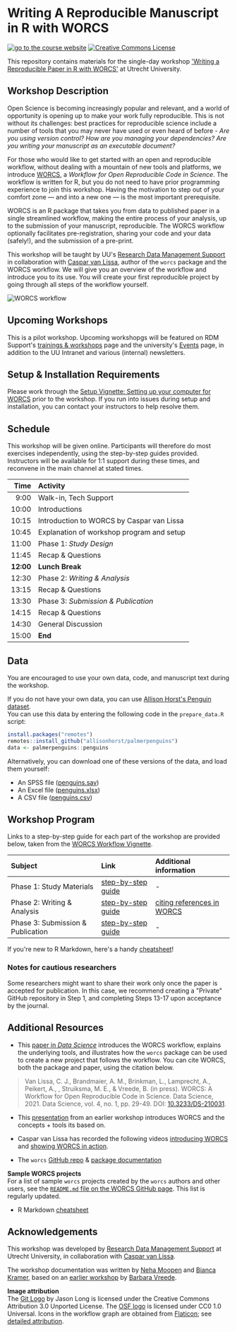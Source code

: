 # Writing A Reproducible Manuscript in R with WORCS

[![go to the course website](https://img.shields.io/badge/go%20to%20the-course%20website-blue)](https://nehamoopen.github.io/workshop-worcs-pilot/)
<a rel="license" href="http://creativecommons.org/licenses/by/4.0/"><img alt="Creative Commons License" style="border-width:0" src="https://i.creativecommons.org/l/by/4.0/80x15.png" /></a>

This repository contains materials for the single-day workshop ['Writing a Reproducible Paper in R with WORCS'](https://www.uu.nl/en/events/writing-a-reproducible-paper-in-r-with-worcs) at Utrecht University.  

## Workshop Description

Open Science is becoming increasingly popular and relevant, and a world of opportunity is opening up to make your work fully reproducible. This is not without its challenges: best practices for reproducible science include a number of tools that you may never have used or even heard of before - *Are you using version control? How are you managing your dependencies? Are you writing your manuscript as an executable document?*

For those who would like to get started with an open and reproducible workflow, without dealing with a mountain of new tools and platforms, we introduce [WORCS](https://psyarxiv.com/k4wde/), a *Workflow for Open Reproducible Code in Science*. The workflow is written for R, but you do not need to have prior programming experience to join this workshop. Having the motivation to step out of your comfort zone — and into a new one — is the most important prerequisite.

WORCS is an R package that takes you from data to published paper in a single streamlined workflow, making the entire process of your analysis, up to the submission of your manuscript, reproducible. The WORCS workflow optionally facilitates pre-registration, sharing your code and your data (safely!), and the submission of a pre-print.

This workshop will be taught by UU's [Research Data Management Support](https://www.uu.nl/en/research/research-data-management) in collaboration with [Caspar van Lissa](https://github.com/cjvanlissa), author of the `worcs` package and the WORCS workflow. We will give you an overview of the workflow and introduce you to its use. You will create your first reproducible project by going through all steps of the workflow yourself.

![WORCS workflow](https://github.com/cjvanlissa/worcs/raw/master/paper/workflow_graph/workflow.png)

## Upcoming Workshops
This is a pilot workshop. Upcoming workshopgs will be featured on RDM Support's [trainings & workshops](https://www.uu.nl/en/research/research-data-management/training-workshops) page and the university's [Events](https://www.uu.nl/en/organisation/current-affairs/events) page, in addition to the UU Intranet and various (internal) newsletters. 

## Setup & Installation Requirements
Please work through the [Setup Vignette: Setting up your computer for WORCS](https://cjvanlissa.github.io/worcs/articles/setup.html) prior to the workshop. If you run into issues during setup and installation, you can contact your instructors to help resolve them.

## Schedule
This workshop will be given online. Participants will therefore do most exercises independently, using the step-by-step guides provided.
Instructors will be available for 1:1 support during these times, and reconvene in the main channel at stated times.

| Time | Activity |
|---:|:---|
| 9:00 | Walk-in, Tech Support |
| 10:00 | Introductions |
| 10:15 | Introduction to WORCS by Caspar van Lissa|
| 10:45 | Explanation of workshop program and setup |
| 11:00 | Phase 1: _Study Design_ |
| 11:45 | Recap & Questions |
| **12:00** | **Lunch Break** |
| 12:30 | Phase 2: _Writing & Analysis_ |
| 13:15 | Recap & Questions |
| 13:30 | Phase 3: _Submission & Publication_ |
| 14:15 | Recap & Questions |
| 14:30 | General Discussion |
| 15:00 | **End** |

## Data

You are encouraged to use your own data, code, and manuscript text during the workshop.  

If you do not have your own data, you can use [Allison Horst's Penguin dataset](https://github.com/allisonhorst/palmerpenguins).  
You can use this data by entering the following code in the `prepare_data.R` script:

``` r
install.packages("remotes")
remotes::install_github("allisonhorst/palmerpenguins")
data <- palmerpenguins::penguins
```
Alternatively, you can download one of these versions of the data, and load them yourself:
- An SPSS file ([penguins.sav](https://raw.githubusercontent.com/nehamoopen/workshop-worcs-pilot/main/data/penguins.sav))
- An Excel file ([penguins.xlsx](https://raw.githubusercontent.com/nehamoopen/workshop-worcs-pilot/main/data/penguins.xlsx))
- A CSV file ([penguins.csv](https://raw.githubusercontent.com/nehamoopenworkshop-worcs-pilot/main/data/penguins.csv))

## Workshop Program
Links to a step-by-step guide for each part of the workshop are provided below, taken from the [WORCS Workflow Vignette](https://cjvanlissa.github.io/worcs/articles/workflow.html).

| Subject | Link | Additional information |
|:--------|:-------|:------|
| Phase 1: Study Materials | [step-by-step guide](https://cjvanlissa.github.io/worcs/articles/workflow.html#phase-1-study-design) | - |
| Phase 2: Writing & Analysis | [step-by-step guide](https://cjvanlissa.github.io/worcs/articles/workflow.html#phase-2-writing-and-analysis) | [citing references in WORCS](https://cjvanlissa.github.io/worcs/articles/citation.html) |
| Phase 3: Submission & Publication | [step-by-step guide](https://cjvanlissa.github.io/worcs/articles/workflow.html#phase-3-submission-and-publication) | - |

If you're new to R Markdown, here's a handy [cheatsheet](https://www.rstudio.com/wp-content/uploads/2015/02/rmarkdown-cheatsheet.pdf)!

### Notes for cautious researchers

Some researchers might want to share their work only once the paper is accepted for publication. In this case, we recommend creating a "Private" GitHub repository in Step 1, and completing Steps 13-17 upon acceptance by the journal.

## Additional Resources

- This [paper in *Data Science*](https://doi.org/10.3233/DS-210031) introduces the WORCS workflow, explains the underlying tools, and illustrates how the `worcs` package can be used to create a new project that follows the workflow. You can cite WORCS, both the package and paper, using the citation below.

> Van Lissa, C. J., Brandmaier, A. M., Brinkman, L., Lamprecht, A.,
> Peikert, A., , Struiksma, M. E., & Vreede, B. (in press). WORCS: A
> Workflow for Open Reproducible Code in Science. Data Science, 2021.
> Data Science, vol. 4, no. 1, pp. 29-49. DOI: [10.3233/DS-210031](https://doi.org/10.3233/DS-210031).

- This [presentation](https://bvreede.github.io/worcshop/slides/overview_lecture.html) from an earlier workshop introduces WORCS and the concepts + tools its based on.

- Caspar van Lissa has recorded the following videos [introducing WORCS](https://www.youtube.com/watch?v=uKd6HoK_iS0) and [showing WORCS in action](https://www.youtube.com/watch?v=uzjpN_yFeUU). 

- The `worcs` [GitHub repo](https://github.com/cjvanlissa/worcs) & [package documentation](https://cjvanlissa.github.io/worcs/index.html)  

**Sample WORCS projects**  
For a list of sample `worcs` projects created by the `worcs` authors and other users, see the [`README.md` file on the WORCS GitHub page](https://github.com/cjvanlissa/worcs). This list is regularly updated.

- R Markdown [cheatsheet](https://www.rstudio.com/wp-content/uploads/2015/02/rmarkdown-cheatsheet.pdf)

## Acknowledgements

This workshop was developed by [Research Data Management Support](https://www.uu.nl/en/research/research-data-management) at Utrecht University, in collaboration with [Caspar van Lissa](https://github.com/cjvanlissa). 

The workshop documentation was written by [Neha Moopen](https://github.com/nehamoopen) and [Bianca Kramer](https://github.com/bmkramer), based on an [earlier workshop](https://bvreede.github.io/worcshop/) by [Barbara Vreede](https://github.com/bvreede).

**Image attribution**  
The [Git Logo](https://git-scm.com/) by Jason Long is licensed under the Creative Commons Attribution 3.0 Unported License. The [OSF logo](https://osf.io/) is licensed under CC0 1.0 Universal. Icons in the workflow graph are obtained from [Flaticon](https://www.flaticon.com); see [detailed attribution](https://github.com/cjvanlissa/worcs/blob/master/paper/workflow_graph/Attribution_for_images.txt).
